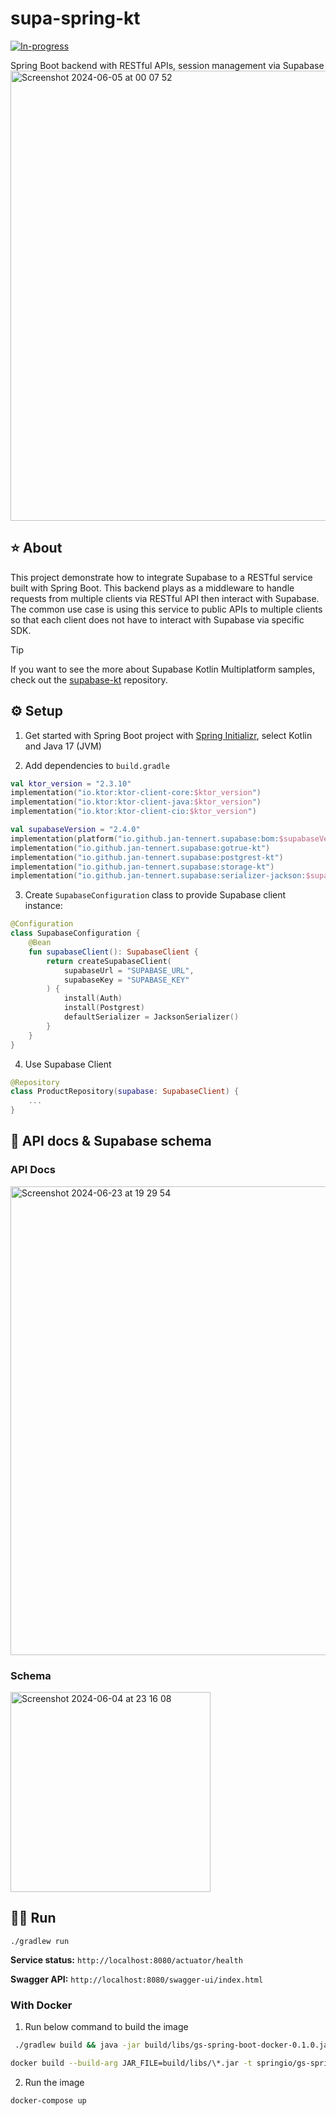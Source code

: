 # supa-spring-kt

 [![In-progress](https://img.shields.io/badge/In-progress-%23FFac45.svg?&style=for-the-badge&logo=java&logoColor=white&color=yellow)](https://github.com/)

Spring Boot backend with RESTful APIs, session management via Supabase
<img width="720" alt="Screenshot 2024-06-05 at 00 07 52" src="https://github.com/hieuwu/supa-spring-kt/assets/43868345/8c60932e-dcf2-4994-bae9-85cb60079958">

## ⭐️ About
This project demonstrate how to integrate Supabase to a RESTful service built with Spring Boot. This backend plays as a middleware to handle requests from multiple clients via RESTful API then interact with Supabase. The common use case is using this service to public APIs to multiple clients so that each client does not have to interact with Supabase via specific SDK.

> [!TIP]
> If you want to see the more about Supabase Kotlin Multiplatform samples, check out the [supabase-kt](https://github.com/supabase-community/supabase-kt) repository.

## ⚙️ Setup
1. Get started with Spring Boot project with [Spring Initializr](https://start.spring.io/), select Kotlin and Java 17 (JVM)

2. Add dependencies to `build.gradle`
```kotlin
val ktor_version = "2.3.10"
implementation("io.ktor:ktor-client-core:$ktor_version")
implementation("io.ktor:ktor-client-java:$ktor_version")
implementation("io.ktor:ktor-client-cio:$ktor_version")

val supabaseVersion = "2.4.0"
implementation(platform("io.github.jan-tennert.supabase:bom:$supabaseVersion"))
implementation("io.github.jan-tennert.supabase:gotrue-kt")
implementation("io.github.jan-tennert.supabase:postgrest-kt")
implementation("io.github.jan-tennert.supabase:storage-kt")
implementation("io.github.jan-tennert.supabase:serializer-jackson:$supabaseVersion")
```

3. Create `SupabaseConfiguration` class to provide Supabase client instance:
```kotlin
@Configuration
class SupabaseConfiguration {
    @Bean
    fun supabaseClient(): SupabaseClient {
        return createSupabaseClient(
            supabaseUrl = "SUPABASE_URL",
            supabaseKey = "SUPABASE_KEY"
        ) {
            install(Auth)
            install(Postgrest)
            defaultSerializer = JacksonSerializer()
        }
    }
}
```
4. Use Supabase Client
```kotlin
@Repository
class ProductRepository(supabase: SupabaseClient) {
    ...
}
```

## 📒 API docs & Supabase schema
### API Docs
<img width="750" alt="Screenshot 2024-06-23 at 19 29 54" src="https://github.com/hieuwu/supa-spring-kt/assets/43868345/8086c8bf-65e7-4390-a685-24d8a92777fb">

### Schema
<img width="320" alt="Screenshot 2024-06-04 at 23 16 08" src="https://github.com/hieuwu/supa-spring-kt/assets/43868345/bdfbdd05-705d-4dc1-ac2d-0ba3e845d7af">

## 👨‍💻 Run
`./gradlew run`

**Service status:** `http://localhost:8080/actuator/health`

**Swagger API:** `http://localhost:8080/swagger-ui/index.html`

### With Docker
1. Run below command to build the image
```bash
 ./gradlew build && java -jar build/libs/gs-spring-boot-docker-0.1.0.jar
```

```bash
docker build --build-arg JAR_FILE=build/libs/\*.jar -t springio/gs-spring-boot-docker .
```
2. Run the image
```bash
docker-compose up
```

